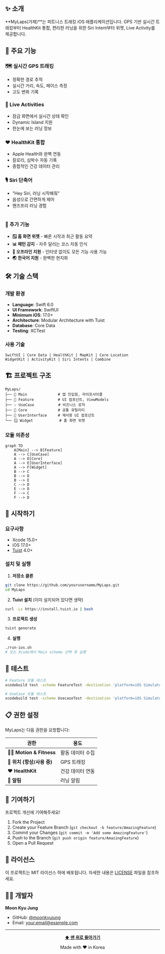 ## ✨ 소개

**MyLaps(가제)**는 피트니스 트래킹 iOS 애플리케이션입니다. GPS 기반 실시간 트래킹부터 HealthKit 통합, 편리한 러닝을 위한 Siri Intent부터 위젯, Live Activity를 제공합니다.

## 🎯 주요 기능

<table>
<tr width="100%">

### 🗺️ 실시간 GPS 트래킹
- 정확한 경로 추적
- 실시간 거리, 속도, 페이스 측정
- 고도 변화 기록

</tr>
<tr width="100%">

### 📱 Live Activities
- 잠금 화면에서 실시간 상태 확인
- Dynamic Island 지원
- 한눈에 보는 러닝 정보

</tr>
<tr width="100%">

### ❤️ HealthKit 통합
- Apple Health와 완벽 연동
- 칼로리, 심박수 자동 기록
- 종합적인 건강 데이터 관리

</tr>
<tr width="100%">

### 🎙️ Siri 단축어
- "Hey Siri, 러닝 시작해줘"
- 음성으로 간편하게 제어
- 핸즈프리 러닝 경험

</tr>
</table>

### 🌟 추가 기능

- **🪟 홈 화면 위젯** - 빠른 시작과 최근 활동 요약
- **📊 패턴 감지** - 자주 달리는 코스 자동 인식
- **💾 오프라인 지원** - 인터넷 없이도 모든 기능 사용 가능
- **🌏 한국어 지원** - 완벽한 현지화

## 🛠 기술 스택

### 개발 환경
- **Language**: Swift 6.0
- **UI Framework**: SwiftUI
- **Minimum iOS**: 17.0+
- **Architecture**: Modular Architecture with Tuist
- **Database**: Core Data
- **Testing**: XCTest

### 사용 기술
```
SwiftUI | Core Data | HealthKit | MapKit | Core Location
WidgetKit | ActivityKit | Siri Intents | Combine
```

## 🏗 프로젝트 구조

```
MyLaps/
├── 📱 Main              # 앱 진입점, 라이프사이클
├── 🎨 Feature           # UI 컴포넌트, ViewModels
├── 💡 UseCase           # 비즈니스 로직
├── 🔧 Core              # 공통 유틸리티
├── 🎯 UserInterface     # 재사용 UI 컴포넌트
└── 🪟 Widget            # 홈 화면 위젯
```

### 모듈 의존성
```mermaid
graph TD
    A[Main] --> B[Feature]
    A --> C[UseCase]
    A --> D[Core]
    A --> E[UserInterface]
    A --> F[Widget]
    B --> C
    B --> D
    B --> E
    C --> D
    E --> D
    F --> C
    F --> D
```

## 🚀 시작하기

### 요구사항
- Xcode 15.0+
- iOS 17.0+
- [Tuist](https://tuist.io) 4.0+

### 설치 및 실행

1. **저장소 클론**
```bash
git clone https://github.com/yourusername/MyLaps.git
cd MyLaps
```

2. **Tuist 설치** (이미 설치되어 있다면 생략)
```bash
curl -Ls https://install.tuist.io | bash
```

3. **프로젝트 생성**
```bash
tuist generate
```

4. **실행**
```bash
./run-ios.sh
# 또는 Xcode에서 Main scheme 선택 후 실행
```

## 🧪 테스트

```bash
# Feature 모듈 테스트
xcodebuild test -scheme FeatureTest -destination 'platform=iOS Simulator,name=iPhone 15'

# UseCase 모듈 테스트  
xcodebuild test -scheme UsecaseTest -destination 'platform=iOS Simulator,name=iPhone 15'
```

## 📋 권한 설정

MyLaps는 다음 권한을 요청합니다:

| 권한 | 용도 |
|------|------|
| 🏃‍♂️ **Motion & Fitness** | 활동 데이터 수집 |
| 📍 **위치 (항상/사용 중)** | GPS 트래킹 |
| ❤️ **HealthKit** | 건강 데이터 연동 |
| 🔔 **알림** | 러닝 알림 |

## 🤝 기여하기

프로젝트 개선에 기여해주세요!

1. Fork the Project
2. Create your Feature Branch (`git checkout -b feature/AmazingFeature`)
3. Commit your Changes (`git commit -m 'Add some AmazingFeature'`)
4. Push to the Branch (`git push origin feature/AmazingFeature`)
5. Open a Pull Request

## 📝 라이선스

이 프로젝트는 MIT 라이선스 하에 배포됩니다. 자세한 내용은 [LICENSE](LICENSE) 파일을 참조하세요.

## 👨‍💻 개발자

**Moon Kyu Jung**
- GitHub: [@moonkyujung](https://github.com/moonkyujung)
- Email: your.email@example.com

---

<div align="center">
  
**[⬆ 맨 위로 돌아가기](#-mylaps)**

Made with ❤️ in Korea

</div>
